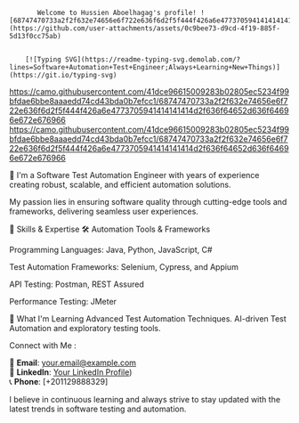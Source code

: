            Welcome to Hussien Aboelhagag's profile! ![68747470733a2f2f632e74656e6f722e636f6d2f5f444f426a6e4773705941414141414d2f636f64652d636f64696e672e676966](https://github.com/user-attachments/assets/0c9bee73-d9cd-4f19-885f-5d13f0cc75ab)


        [![Typing SVG](https://readme-typing-svg.demolab.com/?lines=Software+Automation+Test+Engineer;Always+Learning+New+Things)](https://git.io/typing-svg)

https://camo.githubusercontent.com/41dce96615009283b02805ec5234f99bfdae6bbe8aaaedd74cd43bda0b7efcc1/68747470733a2f2f632e74656e6f722e636f6d2f5f444f426a6e4773705941414141414d2f636f64652d636f64696e672e676966
        https://camo.githubusercontent.com/41dce96615009283b02805ec5234f99bfdae6bbe8aaaedd74cd43bda0b7efcc1/68747470733a2f2f632e74656e6f722e636f6d2f5f444f426a6e4773705941414141414d2f636f64652d636f64696e672e676966

🏢 I'm a Software Test Automation Engineer with years of experience creating robust, scalable, and efficient automation solutions.

My passion lies in ensuring software quality through cutting-edge tools and frameworks, delivering seamless user experiences.

🚀 Skills & Expertise
🛠 Automation Tools & Frameworks

Programming Languages: Java, Python, JavaScript, C#

Test Automation Frameworks: Selenium, Cypress, and Appium

API Testing: Postman, REST Assured

Performance Testing: JMeter


🌱 What I'm Learning
Advanced Test Automation Techniques.
AI-driven Test Automation and exploratory testing tools.

Connect with Me :

📧 **Email**: [your.email@example.com](mailto:hussienaboelhagag49@gmail.com)  
🔗 **LinkedIn**: [Your LinkedIn Profile](https://www.linkedin.com/in/hussien-el-ziat/))  
📞 **Phone**: [+201129888329] 

I believe in continuous learning and always strive to stay updated with the latest trends in software testing and automation.
